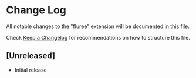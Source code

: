 # Change Log

All notable changes to the "fluree" extension will be documented in this file.

Check [Keep a Changelog](http://keepachangelog.com/) for recommendations on how to structure this file.

## [Unreleased]

- Initial release